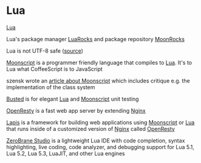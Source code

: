 # Lua

[Lua](http://www.lua.org/)

Lua's package manager [LuaRocks](http://luarocks.org/) and package repository [MoonRocks](https://rocks.moonscript.org/)

Lua is not UTF-8 safe ([source](http://lua-users.org/wiki/LuaUnicode))

[Moonscript](http://moonscript.org/) is a programmer friendly language that compiles to [Lua](http://www.lua.org/). It's to Lua what CoffeeScript is to JavaScript

szensk wrote an [article about Moonscript](http://szensk.github.io/programming/2014/07/17/moonscript-and-lua.html) which includes critique e.g. the implementation of the class system 

[Busted](http://olivinelabs.com/busted/) is for elegant [Lua](http://www.lua.org/) and [Moonscript](http://moonscript.org/) unit testing

[OpenResty](http://openresty.org/) is a fast web app server by extending [Nginx](http://nginx.org/)

[Lapis](http://leafo.net/lapis/) is a framework for building web applications using [Moonscript](http://moonscript.org/) or [Lua](http://www.lua.org/) that runs inside of a customized version of [Nginx](http://nginx.org/) called [OpenResty](http://openresty.org/)

[ZeroBrane Studio](http://studio.zerobrane.com/) is a lightweight Lua IDE with code completion, syntax highlighting, live coding, code analyzer, and debugging support for Lua 5.1, Lua 5.2, Lua 5.3, LuaJIT, and other Lua engines
